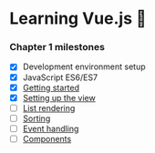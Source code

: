 # Learning Vue.js :tada:

### Chapter 1 milestones

- [x] Development environment setup
- [x] JavaScript ES6/ES7
- [x] [Getting started](index.html)
- [x] [Setting up the view](https://github.com/Alexnhlst/Vue/blob/06e7c448288a98ea9b9c96bfc6ba287ebeba8dd3/index.html#L26-L63)
- [ ] [List rendering]()
- [ ] [Sorting]()
- [ ] [Event handling]()
- [ ] [Components]()

